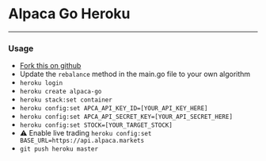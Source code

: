 # Alpaca Go Heroku
---

### Usage

  - [Fork this on github](https://github.com/earlonrails/alpaca-go-heroku/fork)
  - Update the `rebalance` method in the main.go file to your own algorithm
  - `heroku login`
  - `heroku create alpaca-go`
  - `heroku stack:set container`
  - `heroku config:set APCA_API_KEY_ID=[YOUR_API_KEY_HERE]`
  - `heroku config:set APCA_API_SECRET_KEY=[YOUR_API_SECRET_HERE]`
  - `heroku config:set STOCK=[YOUR_TARGET_STOCK]`
  - :warning: Enable live trading `heroku config:set BASE_URL=https://api.alpaca.markets`
  - `git push heroku master`

